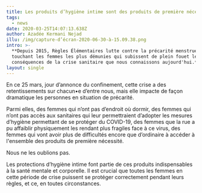 ```yaml
---
title: Les produits d’hygiène intime sont des produits de première nécessité
tags:
  - news
date: 2020-03-25T14:07:13.638Z
author: Azadée Kermani Nejad
illu: /img/capture-d’écran-2020-06-30-à-15.09.38.png
intro: >-
  **Depuis 2015, Règles Élémentaires lutte contre la précarité menstruelle
  touchant les femmes les plus démunies qui subissent de plein fouet les
  conséquences de la crise sanitaire que nous connaissons aujourd'hui.**
layout: single
---
```

En ce 25 mars, jour d’annonce du confinement, cette crise a des retentissements sur chacun•e d’entre nous, mais elle impacte de façon dramatique les personnes en situation de précarité.



Parmi elles, des femmes qui n’ont pas d’endroit où dormir, des femmes qui n’ont pas accès aux sanitaires qui leur permettraient d’adopter les mesures d’hygiène permettant de se protéger du COVID-19, des femmes que la rue a pu affaiblir physiquement les rendant plus fragiles face à ce virus, des femmes qui vont avoir plus de difficultés encore que d’ordinaire à accéder à l'ensemble des produits de première nécessité.



Nous ne les oublions pas.



Les protections d’hygiène intime font partie de ces produits indispensables à la santé mentale et corporelle.  Il est crucial que toutes les femmes en cette période de crise puissent se protéger correctement pendant leurs règles, et ce, en toutes circonstances.
